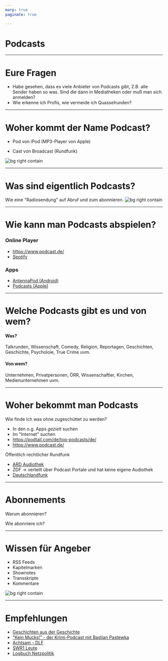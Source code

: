 ```yaml
---
marp: true
paginate: true 

---
```


# Podcasts

---

# Eure Fragen

* Habe gesehen, dass es viele Anbieter von Podcasts gibt, Z.B. alle Sender haben so was. Sind die dann in Mediatheken oder muß man sich anmelden?
* Wie erkenne ich Profis, wie vermeide ich Quasselrunden? 

---

# Woher kommt der Name Podcast? 

* Pod von iPod 
(MP3-Player von Apple) 

* Cast von Broadcast (Rundfunk)

![bg right contain ](ipod.png)


---

# Was sind eigentlich Podcasts? 

Wie eine "Radiosendung" auf Abruf und zum abonnieren.
![bg right contain](podcast.svg)

---

# Wie kann man Podcasts abspielen? 

### Online Player

* https://www.podcast.de/
* [Spotify](https://open.spotify.com)

### Apps

* [AntennaPod (Android)](https://play.google.com/store/apps/details?id=de.danoeh.antennapod&hl=de)
* [Podcasts (Apple)](https://www.apple.com/de/apple-podcasts/) 

---

# Welche Podcasts gibt es und von wem? 

#### Was?
Talkrunden, Wissenschaft, Comedy, Religion, Reportagen, Geschichten, Geschichte, Psycholoie, True Crime uvm. 

#### Von wem?
Unternehmen, Privatpersonen, ÖRR, Wissenschaftler, Kirchen, Medienunternehmen uvm.

---

# Woher bekommt man Podcasts


Wie finde ich was ohne zugeschüttet zu werden? 

* In den o.g. Apps *gezielt* suchen
* Im "Internet" suchen
* https://podtail.com/de/top-podcasts/de/
* https://www.podcast.de/

Öffentlich rechtlicher Rundfunk
* [ARD Audiothek](https://www.ardaudiothek.de/) 
* ZDF -> verteilt über Podcast Portale und hat keine eigene Audiothek
* [Deutschlandfunk](https://www.deutschlandfunk.de/podcasts)


---


# Abonnements

Warum abonnieren?

Wie abonniere ich? 

<!-- Beispielpodcast -->

--- 

# Wissen für Angeber
* RSS Feeds 
* Kapitelmarken
* Shownotes
* Transskripte
* Kommentare

![bg right contain](rss.svg)

---

# Empfehlungen

* [Geschichten aus der Geschichte](https://www.geschichte.fm/)
* ["Kein Mucks!" - der Krimi-Podcast mit Bastian Pastewka](https://www.ardaudiothek.de/sendung/kein-mucks-der-krimi-podcast-mit-bastian-pastewka/77021218/)
* [Achtsam - DLF](https://www.deutschlandfunknova.de/podcasts/download/achtsam-mit-main-huong-und-diane)
* [SWR1 Leute](https://www.swr.de/swr1/bw/leute-bw-podcast-100.html)
* [Logbuch Netzpolitik](https://logbuch-netzpolitik.de/)
